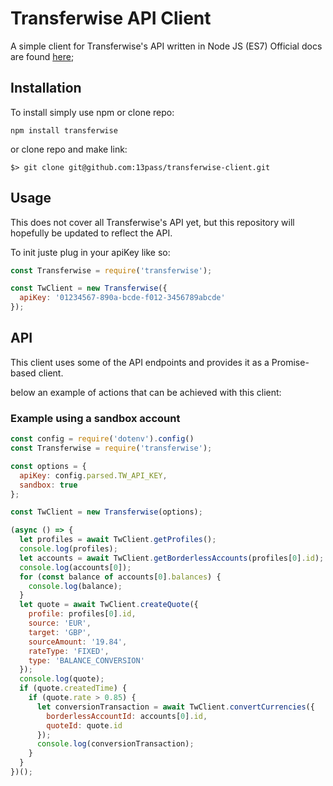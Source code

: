 # Transferwise API Client
A simple client for Transferwise's API written in Node JS (ES7)
Official docs are found [here](https://api-docs.transferwise.com);

## Installation
To install simply use npm or clone repo:

`npm install transferwise`

or clone repo and make link:

`$> git clone git@github.com:13pass/transferwise-client.git`

## Usage

This does not cover all Transferwise's API yet, but this repository will hopefully be updated to reflect the API.

To init juste plug in your apiKey like so:

```javascript
const Transferwise = require('transferwise');

const TwClient = new Transferwise({
  apiKey: '01234567-890a-bcde-f012-3456789abcde'
});
```

## API

This client uses some of the API endpoints and provides it as a Promise-based client.

below an example of actions that can be achieved with this client:

### Example using a sandbox account

```javascript
const config = require('dotenv').config()
const Transferwise = require('transferwise');

const options = {
  apiKey: config.parsed.TW_API_KEY,
  sandbox: true
};

const TwClient = new Transferwise(options);

(async () => {
  let profiles = await TwClient.getProfiles();
  console.log(profiles);
  let accounts = await TwClient.getBorderlessAccounts(profiles[0].id);
  console.log(accounts[0]);
  for (const balance of accounts[0].balances) {
    console.log(balance);
  }
  let quote = await TwClient.createQuote({
    profile: profiles[0].id,
    source: 'EUR',
    target: 'GBP',
    sourceAmount: '19.84',
    rateType: 'FIXED',
    type: 'BALANCE_CONVERSION'
  });
  console.log(quote);
  if (quote.createdTime) {
    if (quote.rate > 0.85) {
      let conversionTransaction = await TwClient.convertCurrencies({
        borderlessAccountId: accounts[0].id,
        quoteId: quote.id
      });
      console.log(conversionTransaction);
    }
  }
})();
```
